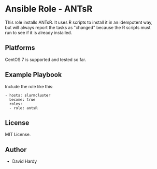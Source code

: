 Ansible Role - ANTsR
===========================

This role installs ANTsR. It uses R scripts to install it in an idempotent way, but will always report the tasks as "changed" because the R scripts must run to see if it is already installed.


Platforms
---------

CentOS 7 is supported and tested so far.


Example Playbook
----------------

Include the role like this:

    - hosts: slurmcluster
      become: true
      roles:
      - role: antsR


License
-------

MIT License.

Author
------

- David Hardy

